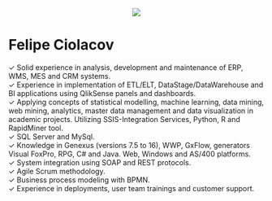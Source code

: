 <p align="center">
  <img src="banner_Felipe.png" >
</p>

# Felipe Ciolacov

✓	Solid experience in analysis, development and maintenance of ERP, WMS, MES and CRM systems. <br>
✓ Experience in implementation of ETL/ELT, DataStage/DataWarehouse and BI applications using QlikSense panels and dashboards.<br>
✓	Applying concepts of statistical modelling, machine learning, data mining, web mining, analytics, master data management and data visualization in academic projects. Utilizing SSIS-Integration Services, Python, R and RapidMiner tool.<br>
✓	SQL Server and MySql.<br>
✓	Knowledge in Genexus (versions 7.5 to 16), WWP, GxFlow, generators Visual FoxPro, RPG, C# and Java. Web, Windows and AS/400 platforms.<br>
✓	System integration using SOAP and REST protocols.<br>
✓	Agile Scrum methodology.<br>
✓	Business process modeling with BPMN.<br>
✓	Experience in deployments, user team trainings and customer support. <br>
